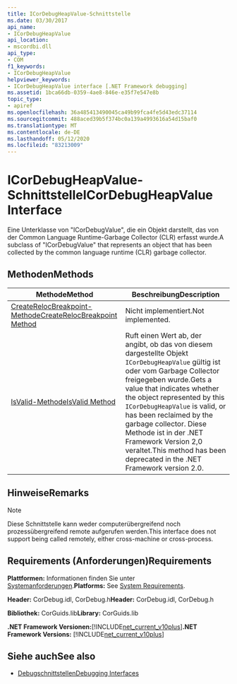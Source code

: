 ```yaml
---
title: ICorDebugHeapValue-Schnittstelle
ms.date: 03/30/2017
api_name:
- ICorDebugHeapValue
api_location:
- mscordbi.dll
api_type:
- COM
f1_keywords:
- ICorDebugHeapValue
helpviewer_keywords:
- ICorDebugHeapValue interface [.NET Framework debugging]
ms.assetid: 1bca66db-0359-4ae8-846e-e35f7e547e8b
topic_type:
- apiref
ms.openlocfilehash: 36a485413490045ca49b99fca4fe5d43edc37114
ms.sourcegitcommit: 488aced39b5f374bc0a139a4993616a54d15baf0
ms.translationtype: MT
ms.contentlocale: de-DE
ms.lasthandoff: 05/12/2020
ms.locfileid: "83213009"
---
```

# <a name="icordebugheapvalue-interface"></a><span data-ttu-id="486bb-102">ICorDebugHeapValue-Schnittstelle</span><span class="sxs-lookup"><span data-stu-id="486bb-102">ICorDebugHeapValue Interface</span></span>

<span data-ttu-id="486bb-103">Eine Unterklasse von "ICorDebugValue", die ein Objekt darstellt, das von der Common Language Runtime-Garbage Collector (CLR) erfasst wurde.</span><span class="sxs-lookup"><span data-stu-id="486bb-103">A subclass of "ICorDebugValue" that represents an object that has been collected by the common language runtime (CLR) garbage collector.</span></span>  
  
## <a name="methods"></a><span data-ttu-id="486bb-104">Methoden</span><span class="sxs-lookup"><span data-stu-id="486bb-104">Methods</span></span>  
  
|<span data-ttu-id="486bb-105">Methode</span><span class="sxs-lookup"><span data-stu-id="486bb-105">Method</span></span>|<span data-ttu-id="486bb-106">Beschreibung</span><span class="sxs-lookup"><span data-stu-id="486bb-106">Description</span></span>|  
|------------|-----------------|  
|[<span data-ttu-id="486bb-107">CreateRelocBreakpoint-Methode</span><span class="sxs-lookup"><span data-stu-id="486bb-107">CreateRelocBreakpoint Method</span></span>](icordebugheapvalue-createrelocbreakpoint-method.md)|<span data-ttu-id="486bb-108">Nicht implementiert.</span><span class="sxs-lookup"><span data-stu-id="486bb-108">Not implemented.</span></span>|  
|[<span data-ttu-id="486bb-109">IsValid-Methode</span><span class="sxs-lookup"><span data-stu-id="486bb-109">IsValid Method</span></span>](icordebugheapvalue-isvalid-method.md)|<span data-ttu-id="486bb-110">Ruft einen Wert ab, der angibt, ob das von diesem dargestellte Objekt `ICorDebugHeapValue` gültig ist oder vom Garbage Collector freigegeben wurde.</span><span class="sxs-lookup"><span data-stu-id="486bb-110">Gets a value that indicates whether the object represented by this `ICorDebugHeapValue` is valid, or has been reclaimed by the garbage collector.</span></span> <span data-ttu-id="486bb-111">Diese Methode ist in der .NET Framework Version 2,0 veraltet.</span><span class="sxs-lookup"><span data-stu-id="486bb-111">This method has been deprecated in the .NET Framework version 2.0.</span></span>|  
  
## <a name="remarks"></a><span data-ttu-id="486bb-112">Hinweise</span><span class="sxs-lookup"><span data-stu-id="486bb-112">Remarks</span></span>  
  
> [!NOTE]
> <span data-ttu-id="486bb-113">Diese Schnittstelle kann weder computerübergreifend noch prozessübergreifend remote aufgerufen werden.</span><span class="sxs-lookup"><span data-stu-id="486bb-113">This interface does not support being called remotely, either cross-machine or cross-process.</span></span>  
  
## <a name="requirements"></a><span data-ttu-id="486bb-114">Requirements (Anforderungen)</span><span class="sxs-lookup"><span data-stu-id="486bb-114">Requirements</span></span>  
 <span data-ttu-id="486bb-115">**Plattformen:** Informationen finden Sie unter [Systemanforderungen](../../get-started/system-requirements.md).</span><span class="sxs-lookup"><span data-stu-id="486bb-115">**Platforms:** See [System Requirements](../../get-started/system-requirements.md).</span></span>  
  
 <span data-ttu-id="486bb-116">**Header:** CorDebug.idl, CorDebug.h</span><span class="sxs-lookup"><span data-stu-id="486bb-116">**Header:** CorDebug.idl, CorDebug.h</span></span>  
  
 <span data-ttu-id="486bb-117">**Bibliothek:** CorGuids.lib</span><span class="sxs-lookup"><span data-stu-id="486bb-117">**Library:** CorGuids.lib</span></span>  
  
 <span data-ttu-id="486bb-118">**.NET Framework Versionen:**[!INCLUDE[net_current_v10plus](../../../../includes/net-current-v10plus-md.md)]</span><span class="sxs-lookup"><span data-stu-id="486bb-118">**.NET Framework Versions:** [!INCLUDE[net_current_v10plus](../../../../includes/net-current-v10plus-md.md)]</span></span>  
  
## <a name="see-also"></a><span data-ttu-id="486bb-119">Siehe auch</span><span class="sxs-lookup"><span data-stu-id="486bb-119">See also</span></span>

- [<span data-ttu-id="486bb-120">Debugschnittstellen</span><span class="sxs-lookup"><span data-stu-id="486bb-120">Debugging Interfaces</span></span>](debugging-interfaces.md)
